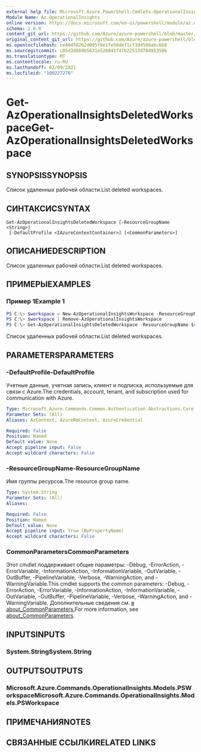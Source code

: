 ```yaml
---
external help file: Microsoft.Azure.PowerShell.Cmdlets.OperationalInsights.dll-Help.xml
Module Name: Az.OperationalInsights
online version: https://docs.microsoft.com/en-us/powershell/module/az.operationalinsights/get-azoperationalinsightsdeletedworkspace
schema: 2.0.0
content_git_url: https://github.com/Azure/azure-powershell/blob/master/src/OperationalInsights/OperationalInsights/help/Get-AzOperationalInsightsDeletedWorkspace.md
original_content_git_url: https://github.com/Azure/azure-powershell/blob/master/src/OperationalInsights/OperationalInsights/help/Get-AzOperationalInsightsDeletedWorkspace.md
ms.openlocfilehash: ce40458262d095f0e1fe58def1cf3d4508a6c6b8
ms.sourcegitcommit: c05d3d669b5631e526841f47b22513d78495350b
ms.translationtype: MT
ms.contentlocale: ru-RU
ms.lasthandoff: 02/09/2021
ms.locfileid: "100227276"
---
```

# <span data-ttu-id="124eb-101">Get-AzOperationalInsightsDeletedWorkspace</span><span class="sxs-lookup"><span data-stu-id="124eb-101">Get-AzOperationalInsightsDeletedWorkspace</span></span>

## <span data-ttu-id="124eb-102">SYNOPSIS</span><span class="sxs-lookup"><span data-stu-id="124eb-102">SYNOPSIS</span></span>
<span data-ttu-id="124eb-103">Список удаленных рабочей области.</span><span class="sxs-lookup"><span data-stu-id="124eb-103">List deleted workspaces.</span></span>

## <span data-ttu-id="124eb-104">СИНТАКСИС</span><span class="sxs-lookup"><span data-stu-id="124eb-104">SYNTAX</span></span>

```
Get-AzOperationalInsightsDeletedWorkspace [-ResourceGroupName <String>]
 [-DefaultProfile <IAzureContextContainer>] [<CommonParameters>]
```

## <span data-ttu-id="124eb-105">ОПИСАНИЕ</span><span class="sxs-lookup"><span data-stu-id="124eb-105">DESCRIPTION</span></span>
<span data-ttu-id="124eb-106">Список удаленных рабочей области.</span><span class="sxs-lookup"><span data-stu-id="124eb-106">List deleted workspaces.</span></span>

## <span data-ttu-id="124eb-107">ПРИМЕРЫ</span><span class="sxs-lookup"><span data-stu-id="124eb-107">EXAMPLES</span></span>

### <span data-ttu-id="124eb-108">Пример 1</span><span class="sxs-lookup"><span data-stu-id="124eb-108">Example 1</span></span>
```powershell
PS C:\> $workspace = New-AzOperationalInsightsWorkspace -ResourceGroupName $rgname -Name $wsname -Location $wslocation
PS C:\> $workspace | Remove-AzOperationalInsightsWorkspace
PS C:\> Get-AzOperationalInsightsDeletedWorkspace -ResourceGroupName $rgname
```

<span data-ttu-id="124eb-109">Список удаленных рабочей области.</span><span class="sxs-lookup"><span data-stu-id="124eb-109">List deleted workspaces.</span></span>

## <span data-ttu-id="124eb-110">PARAMETERS</span><span class="sxs-lookup"><span data-stu-id="124eb-110">PARAMETERS</span></span>

### <span data-ttu-id="124eb-111">-DefaultProfile</span><span class="sxs-lookup"><span data-stu-id="124eb-111">-DefaultProfile</span></span>
<span data-ttu-id="124eb-112">Учетные данные, учетная запись, клиент и подписка, используемые для связи с Azure.</span><span class="sxs-lookup"><span data-stu-id="124eb-112">The credentials, account, tenant, and subscription used for communication with Azure.</span></span>

```yaml
Type: Microsoft.Azure.Commands.Common.Authentication.Abstractions.Core.IAzureContextContainer
Parameter Sets: (All)
Aliases: AzContext, AzureRmContext, AzureCredential

Required: False
Position: Named
Default value: None
Accept pipeline input: False
Accept wildcard characters: False
```

### <span data-ttu-id="124eb-113">-ResourceGroupName</span><span class="sxs-lookup"><span data-stu-id="124eb-113">-ResourceGroupName</span></span>
<span data-ttu-id="124eb-114">Имя группы ресурсов.</span><span class="sxs-lookup"><span data-stu-id="124eb-114">The resource group name.</span></span>

```yaml
Type: System.String
Parameter Sets: (All)
Aliases:

Required: False
Position: Named
Default value: None
Accept pipeline input: True (ByPropertyName)
Accept wildcard characters: False
```

### <span data-ttu-id="124eb-115">CommonParameters</span><span class="sxs-lookup"><span data-stu-id="124eb-115">CommonParameters</span></span>
<span data-ttu-id="124eb-116">Этот cmdlet поддерживает общие параметры: -Debug, -ErrorAction, -ErrorVariable, -InformationAction, -InformationVariable, -OutVariable, -OutBuffer, -PipelineVariable, -Verbose, -WarningAction, and -WarningVariable.</span><span class="sxs-lookup"><span data-stu-id="124eb-116">This cmdlet supports the common parameters: -Debug, -ErrorAction, -ErrorVariable, -InformationAction, -InformationVariable, -OutVariable, -OutBuffer, -PipelineVariable, -Verbose, -WarningAction, and -WarningVariable.</span></span> <span data-ttu-id="124eb-117">Дополнительные сведения см. [в about_CommonParameters.](http://go.microsoft.com/fwlink/?LinkID=113216)</span><span class="sxs-lookup"><span data-stu-id="124eb-117">For more information, see [about_CommonParameters](http://go.microsoft.com/fwlink/?LinkID=113216).</span></span>

## <span data-ttu-id="124eb-118">INPUTS</span><span class="sxs-lookup"><span data-stu-id="124eb-118">INPUTS</span></span>

### <span data-ttu-id="124eb-119">System.String</span><span class="sxs-lookup"><span data-stu-id="124eb-119">System.String</span></span>

## <span data-ttu-id="124eb-120">OUTPUTS</span><span class="sxs-lookup"><span data-stu-id="124eb-120">OUTPUTS</span></span>

### <span data-ttu-id="124eb-121">Microsoft.Azure.Commands.OperationalInsights.Models.PSWorkspace</span><span class="sxs-lookup"><span data-stu-id="124eb-121">Microsoft.Azure.Commands.OperationalInsights.Models.PSWorkspace</span></span>

## <span data-ttu-id="124eb-122">ПРИМЕЧАНИЯ</span><span class="sxs-lookup"><span data-stu-id="124eb-122">NOTES</span></span>

## <span data-ttu-id="124eb-123">СВЯЗАННЫЕ ССЫЛКИ</span><span class="sxs-lookup"><span data-stu-id="124eb-123">RELATED LINKS</span></span>

